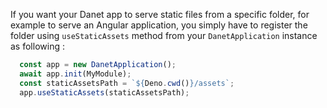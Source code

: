 If you want your Danet app to serve static files from a specific folder, for example to serve an Angular application, you simply have to register the folder using `useStaticAssets` method from your `DanetApplication` instance as following : 

```ts
  const app = new DanetApplication();
  await app.init(MyModule);
  const staticAssetsPath = `${Deno.cwd()}/assets`;
  app.useStaticAssets(staticAssetsPath);
```
